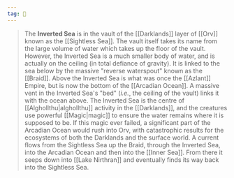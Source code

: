 ```yaml
---
tag: 🌊
---
```

> The **Inverted Sea** is in the vault of the [[Darklands]] layer of [[Orv]] known as the [[Sightless Sea]]. The vault itself takes its name from the large volume of water which takes up the floor of the vault. However, the Inverted Sea is a much smaller body of water, and is actually on the ceiling (in total defiance of gravity). It is linked to the sea below by the massive "reverse waterspout" known as the [[Braid]].
> Above the Inverted Sea is what was once the [[Azlant]] Empire, but is now the bottom of the [[Arcadian Ocean]]. A massive vent in the Inverted Sea's "bed" (*i.e.*, the ceiling of the vault) links it with the ocean above.
> The Inverted Sea is the centre of [[Alghollthu|alghollthu]] activity in the [[Darklands]], and the creatures use powerful [[Magic|magic]] to ensure the water remains where it is supposed to be. If this magic ever failed, a significant part of the Arcadian Ocean would rush into Orv, with catastrophic results for the ecosystems of both the Darklands and the surface world.
> A current flows from the Sightless Sea up the Braid, through the Inverted Sea, into the Arcadian Ocean and then into the [[Inner Sea]]. From there it seeps down into [[Lake Nirthran]] and eventually finds its way back into the Sightless Sea.









